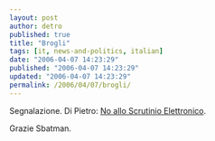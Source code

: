 ```yaml
---
layout: post
author: detro
published: true
title: "Brogli"
tags: [it, news-and-politics, italian]
date: "2006-04-07 14:23:29"
published: "2006-04-07 14:23:29"
updated: "2006-04-07 14:23:29"
permalink: /2006/04/07/brogli/
---
```


Segnalazione.
Di Pietro: <a href="http://www.antoniodipietro.com/2006/04/no_allo_scrutinio_elettronico.html">No allo Scrutinio Elettronico</a>.

Grazie Sbatman.
